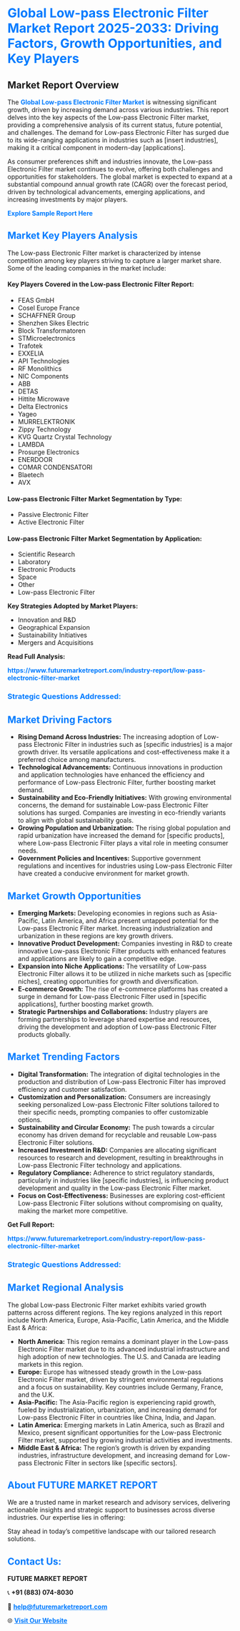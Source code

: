 <h1 style="color: #007BFF;">Global Low-pass Electronic Filter Market Report 2025-2033: Driving Factors, Growth Opportunities, and Key Players</h1>

<section id="overview">
<h2>Market Report Overview</h2>
<p>The <a href="https://www.futuremarketreport.com/industry-report/low-pass-electronic-filter-market" style="color: #007BFF; text-decoration: none;"><strong>Global Low-pass Electronic Filter Market</strong></a> is witnessing significant growth, driven by increasing demand across various industries. This report delves into the key aspects of the Low-pass Electronic Filter market, providing a comprehensive analysis of its current status, future potential, and challenges. The demand for Low-pass Electronic Filter has surged due to its wide-ranging applications in industries such as [insert industries], making it a critical component in modern-day [applications].</p>
<p>As consumer preferences shift and industries innovate, the Low-pass Electronic Filter market continues to evolve, offering both challenges and opportunities for stakeholders. The global market is expected to expand at a substantial compound annual growth rate (CAGR) over the forecast period, driven by technological advancements, emerging applications, and increasing investments by major players.</p>
</section>

<section id="overview">
<p><a href="https://www.futuremarketreport.com/request-sample/reportId=116619" style="color: #007BFF; text-decoration: none;"><strong>Explore Sample Report Here</strong></a></p>
</section>

<section id="key-players">
<h2 style="color: #007BFF;">Market Key Players Analysis</h2>
<p>The Low-pass Electronic Filter market is characterized by intense competition among key players striving to capture a larger market share. Some of the leading companies in the market include:</p>
<h4>Key Players Covered in the Low-pass Electronic Filter Report:</h4>
<ul><li>FEAS GmbH</li><li>Cosel Europe France</li><li>SCHAFFNER Group</li><li>Shenzhen Sikes Electric</li><li>Block Transformatoren</li><li>STMicroelectronics</li><li>Trafotek</li><li>EXXELIA</li><li>API Technologies</li><li>RF Monolithics</li><li>NIC Components</li><li>ABB</li><li>DETAS</li><li>Hittite Microwave</li><li>Delta Electronics</li><li>Yageo</li><li>MURRELEKTRONIK</li><li>Zippy Technology</li><li>KVG Quartz Crystal Technology</li><li>LAMBDA</li><li>Prosurge Electronics</li><li>ENERDOOR</li><li>COMAR CONDENSATORI</li><li>Blaetech</li><li>AVX</li></ul>
<h4>Low-pass Electronic Filter Market Segmentation by Type:</h4>
<ul><li>Passive Electronic Filter</li><li>Active Electronic Filter</li></ul>

<h4>Low-pass Electronic Filter Market Segmentation by Application:</h4>
<ul><li>Scientific Research</li><li>Laboratory</li><li>Electronic Products</li><li>Space</li><li>Other</li><li>Low-pass Electronic Filter</li></ul>
<p><strong>Key Strategies Adopted by Market Players:</strong></p>
<ul>
<li>Innovation and R&D</li>
<li>Geographical Expansion</li>
<li>Sustainability Initiatives</li>
<li>Mergers and Acquisitions</li>
</ul>
</section>

<section>
<p><strong>Read Full Analysis: </strong></p><a href="https://www.futuremarketreport.com/industry-report/low-pass-electronic-filter-market" style="color: #007BFF; text-decoration: none;"><strong>https://www.futuremarketreport.com/industry-report/low-pass-electronic-filter-market</strong></a>
<h3 style="color: #007BFF;">Strategic Questions Addressed:</h3>
</section>

<section id="driving-factors">
<h2 style="color: #007BFF;">Market Driving Factors</h2>
<ul>
<li><strong>Rising Demand Across Industries:</strong> The increasing adoption of Low-pass Electronic Filter in industries such as [specific industries] is a major growth driver. Its versatile applications and cost-effectiveness make it a preferred choice among manufacturers.</li>
<li><strong>Technological Advancements:</strong> Continuous innovations in production and application technologies have enhanced the efficiency and performance of Low-pass Electronic Filter, further boosting market demand.</li>
<li><strong>Sustainability and Eco-Friendly Initiatives:</strong> With growing environmental concerns, the demand for sustainable Low-pass Electronic Filter solutions has surged. Companies are investing in eco-friendly variants to align with global sustainability goals.</li>
<li><strong>Growing Population and Urbanization:</strong> The rising global population and rapid urbanization have increased the demand for [specific products], where Low-pass Electronic Filter plays a vital role in meeting consumer needs.</li>
<li><strong>Government Policies and Incentives:</strong> Supportive government regulations and incentives for industries using Low-pass Electronic Filter have created a conducive environment for market growth.</li>
</ul>
</section>

<section id="growth-opportunities">
<h2 style="color: #007BFF;">Market Growth Opportunities</h2>
<ul>
<li><strong>Emerging Markets:</strong> Developing economies in regions such as Asia-Pacific, Latin America, and Africa present untapped potential for the Low-pass Electronic Filter market. Increasing industrialization and urbanization in these regions are key growth drivers.</li>
<li><strong>Innovative Product Development:</strong> Companies investing in R&D to create innovative Low-pass Electronic Filter products with enhanced features and applications are likely to gain a competitive edge.</li>
<li><strong>Expansion into Niche Applications:</strong> The versatility of Low-pass Electronic Filter allows it to be utilized in niche markets such as [specific niches], creating opportunities for growth and diversification.</li>
<li><strong>E-commerce Growth:</strong> The rise of e-commerce platforms has created a surge in demand for Low-pass Electronic Filter used in [specific applications], further boosting market growth.</li>
<li><strong>Strategic Partnerships and Collaborations:</strong> Industry players are forming partnerships to leverage shared expertise and resources, driving the development and adoption of Low-pass Electronic Filter products globally.</li>
</ul>
</section>

<section id="trending-factors">
<h2 style="color: #007BFF;">Market Trending Factors</h2>
<ul>
<li><strong>Digital Transformation:</strong> The integration of digital technologies in the production and distribution of Low-pass Electronic Filter has improved efficiency and customer satisfaction.</li>
<li><strong>Customization and Personalization:</strong> Consumers are increasingly seeking personalized Low-pass Electronic Filter solutions tailored to their specific needs, prompting companies to offer customizable options.</li>
<li><strong>Sustainability and Circular Economy:</strong> The push towards a circular economy has driven demand for recyclable and reusable Low-pass Electronic Filter solutions.</li>
<li><strong>Increased Investment in R&D:</strong> Companies are allocating significant resources to research and development, resulting in breakthroughs in Low-pass Electronic Filter technology and applications.</li>
<li><strong>Regulatory Compliance:</strong> Adherence to strict regulatory standards, particularly in industries like [specific industries], is influencing product development and quality in the Low-pass Electronic Filter market.</li>
<li><strong>Focus on Cost-Effectiveness:</strong> Businesses are exploring cost-efficient Low-pass Electronic Filter solutions without compromising on quality, making the market more competitive.</li>
</ul>
</section>

<section>
<p><strong>Get Full Report: </strong></p><a href="https://www.futuremarketreport.com/industry-report/low-pass-electronic-filter-market" style="color: #007BFF; text-decoration: none;"><strong>https://www.futuremarketreport.com/industry-report/low-pass-electronic-filter-market</strong></a>
<h3 style="color: #007BFF;">Strategic Questions Addressed:</h3>
</section>


<section id="regional-analysis">
<h2 style="color: #007BFF;">Market Regional Analysis</h2>
<p>The global Low-pass Electronic Filter market exhibits varied growth patterns across different regions. The key regions analyzed in this report include North America, Europe, Asia-Pacific, Latin America, and the Middle East & Africa:</p>
<ul>
<li><strong>North America:</strong> This region remains a dominant player in the Low-pass Electronic Filter market due to its advanced industrial infrastructure and high adoption of new technologies. The U.S. and Canada are leading markets in this region.</li>
<li><strong>Europe:</strong> Europe has witnessed steady growth in the Low-pass Electronic Filter market, driven by stringent environmental regulations and a focus on sustainability. Key countries include Germany, France, and the U.K.</li>
<li><strong>Asia-Pacific:</strong> The Asia-Pacific region is experiencing rapid growth, fueled by industrialization, urbanization, and increasing demand for Low-pass Electronic Filter in countries like China, India, and Japan.</li>
<li><strong>Latin America:</strong> Emerging markets in Latin America, such as Brazil and Mexico, present significant opportunities for the Low-pass Electronic Filter market, supported by growing industrial activities and investments.</li>
<li><strong>Middle East & Africa:</strong> The region’s growth is driven by expanding industries, infrastructure development, and increasing demand for Low-pass Electronic Filter in sectors like [specific sectors].</li>
</ul>
</section>

<footer>
<h2 style="color: #007BFF;">About FUTURE MARKET REPORT</h2>
<p>We are a trusted name in market research and advisory services, delivering actionable insights and strategic support to businesses across diverse industries. Our expertise lies in offering:</p>

<p>Stay ahead in today’s competitive landscape with our tailored research solutions.</p>

<h2 style="color: #007BFF;">Contact Us:</h2>
<p><strong>FUTURE MARKET REPORT</strong></p>
<p>📞 <strong>+91 (883) 074-8030</strong></p>
<p>📧 <strong><a href="mailto:help@futuremarketreport.com" style="color: #007BFF;">help@futuremarketreport.com</a></strong></p>
<p>🌐 <strong><a href="https://www.futuremarketreport.com/" style="color: #007BFF;">Visit Our Website</a></strong></p>
</footer>